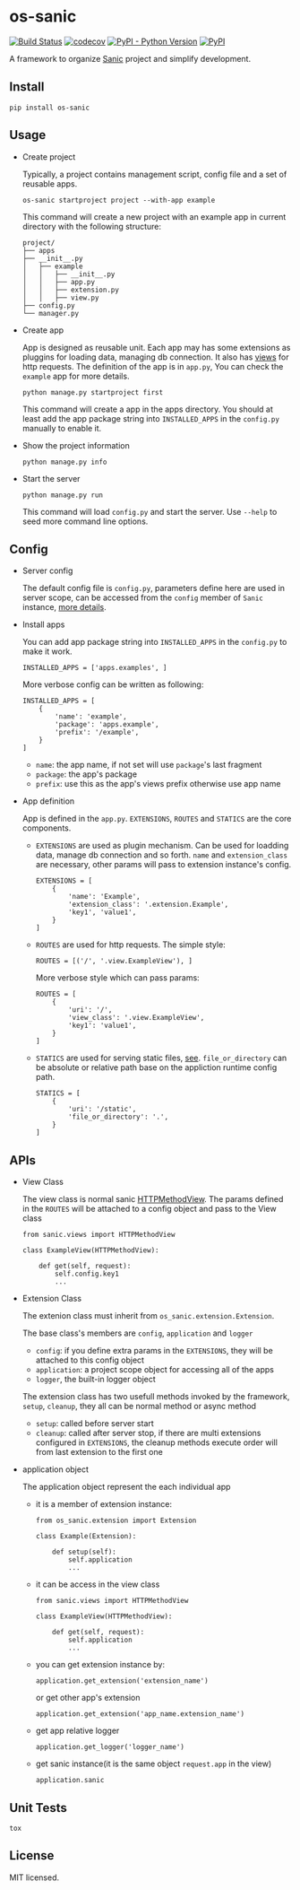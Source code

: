 # os-sanic

[![Build Status](https://www.travis-ci.org/cfhamlet/os-sanic.svg?branch=master)](https://www.travis-ci.org/cfhamlet/os-sanic)
[![codecov](https://codecov.io/gh/cfhamlet/os-sanic/branch/master/graph/badge.svg)](https://codecov.io/gh/cfhamlet/os-sanic)
[![PyPI - Python Version](https://img.shields.io/pypi/pyversions/os-sanic.svg)](https://pypi.python.org/pypi/os-sanic)
[![PyPI](https://img.shields.io/pypi/v/os-sanic.svg)](https://pypi.python.org/pypi/os-sanic)

A framework to organize [Sanic](https://github.com/huge-success/sanic) project and simplify development.



## Install

  ```
  pip install os-sanic
  ```

## Usage

* Create project

    Typically, a project contains management script, config file and a set of reusable apps. 

    ```
    os-sanic startproject project --with-app example
    ```
    
    This command will create a new project with an example app in current directory with the following structure:
    
    ```
    project/
    ├── apps
    ├── __init__.py
    │   ├── example
    │   │   ├── __init__.py
    │   │   ├── app.py
    │   │   ├── extension.py
    │   │   ├── view.py    
    ├── config.py
    └── manager.py
    ```

    
* Create app

    App is designed as reusable unit. Each app may has some extensions as pluggins for loading data, managing db connection. It also has [views](https://sanic.readthedocs.io/en/latest/sanic/class_based_views.html) for http requests. The definition of the app is in ``app.py``, You can check the ``example`` app for more details.
    
    
    ```
    python manage.py startproject first
    ```
    
    This command will create a app in the apps directory. You should at least add the app package string into ``INSTALLED_APPS`` in the ``config.py`` manually to enable it.
    
* Show the project information

    ```
    python manage.py info
    ```

* Start the server

    ```
    python manage.py run
    ```
    
    This command will load ``config.py`` and start the server. Use ``--help`` to seed more command line options.


## Config

* Server config

    The default config file is ``config.py``, parameters define here are used in server scope, can be accessed from the ``config`` member of ``Sanic`` instance, [more details](https://sanic.readthedocs.io/en/latest/sanic/config.html).
    
* Install apps

    You can add app package string into ``INSTALLED_APPS`` in the ``config.py`` to make it work.
    
    ```
    INSTALLED_APPS = ['apps.examples', ]
    ```
    
    More verbose config can be written as following:
    
    ```
    INSTALLED_APPS = [
        {
            'name': 'example',
            'package': 'apps.example',
            'prefix': '/example',
        }
    ]
    ```
    - ``name``: the app name, if not set will use ``package``'s last fragment
    - ``package``: the app's package
    - ``prefix``: use this as the app's views prefix otherwise use app name
    
* App definition

    App is defined in the ``app.py``. ``EXTENSIONS``, ``ROUTES`` and ``STATICS`` are the core components.
    
    - ``EXTENSIONS`` are used as plugin mechanism. Can be used for loadding data, manage db connection and so forth. ``name`` and ``extension_class`` are necessary, other params will pass to extension instance's config.
    
        ```
        EXTENSIONS = [
            {
                'name': 'Example',
                'extension_class': '.extension.Example',
                'key1', 'value1',
            }
        ]
        ```
    
    - ``ROUTES`` are used for http requests. The simple style:

    
        ````
        ROUTES = [('/', '.view.ExampleView'), ]
        ````
    
        More verbose style which can pass params:
    

        ```
        ROUTES = [
            {
                'uri': '/',
                'view_class': '.view.ExampleView',
                'key1': 'value1',
            }
        ]
        ```

    - ``STATICS`` are used for serving static files, [see](https://sanic.readthedocs.io/en/latest/sanic/static_files.html). ``file_or_directory`` can be absolute or relative path base on the appliction runtime config path.

        ```
        STATICS = [
            {
                'uri': '/static',
                'file_or_directory': '.',
            }
        ]
        ```


## APIs

* View Class

    The view class is normal sanic [HTTPMethodView](https://sanic.readthedocs.io/en/latest/sanic/class_based_views.html#class-based-views). The params defined in the ``ROUTES``  will be attached to a config object and pass to the View class
    
    ```
    from sanic.views import HTTPMethodView
    
    class ExampleView(HTTPMethodView):
    
        def get(self, request):
            self.config.key1
            ...
    ```

* Extension Class

    The extenion class must inherit from ``os_sanic.extension.Extension``.
    
    The base class's members are ``config``, ``application`` and ``logger``
    
    - ``config``: if you define extra params in the ``EXTENSIONS``, they will be attached to this config object
    - ``application``: a project scope object for accessing all of the apps
    - ``logger``, the built-in logger object
    
    
    The extension class has two usefull methods invoked by the framework, ``setup``, ``cleanup``, they all can be normal method or async method
    
    - ``setup``: called before server start
    - ``cleanup``: called after server stop, if there are multi extensions configured in ``EXTENSIONS``, the cleanup methods execute order will from last extension to the first one
    
    
* application object

    The application object represent the each individual app
    
    - it is a member of extension instance:
    
        ```
        from os_sanic.extension import Extension

        class Example(Extension):

            def setup(self):
                self.application
                ...
        ```
    
    - it can be access in the view class
    
        ```
        from sanic.views import HTTPMethodView

        class ExampleView(HTTPMethodView):

            def get(self, request):
                self.application
                ...
        ```
        
    - you can get extension instance by:
    
        ```
        application.get_extension('extension_name')
        ```

        or get other app's extension

        ```
        application.get_extension('app_name.extension_name')
        ```

    - get app relative logger
  
        ```
        application.get_logger('logger_name')
        ```

    - get sanic instance(it is the same object ``request.app`` in the view)
        
        ```
        application.sanic
        ```


## Unit Tests

  ```
  tox
  ```

## License

MIT licensed.

